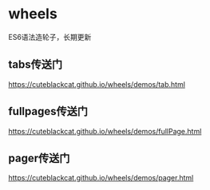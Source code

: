 # wheels
ES6语法造轮子，长期更新
## tabs传送门
https://cuteblackcat.github.io/wheels/demos/tab.html
## fullpages传送门
https://cuteblackcat.github.io/wheels/demos/fullPage.html
## pager传送门
https://cuteblackcat.github.io/wheels/demos/pager.html
